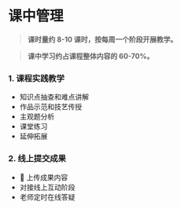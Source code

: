 # 课中管理

> **课时量约 8-10 课时，按每周一个阶段开展教学。**

> **课中学习约占课程整体内容的 60-70%。**

### 1. 课程实践教学

- 知识点抽查和难点讲解
- 作品示范和技艺传授
- 主观题分析
- 课堂练习
- 延伸拓展

### 2. 线上提交成果

-  上传成果内容
- 对接线上互动阶段
- 老师定时在线答疑
